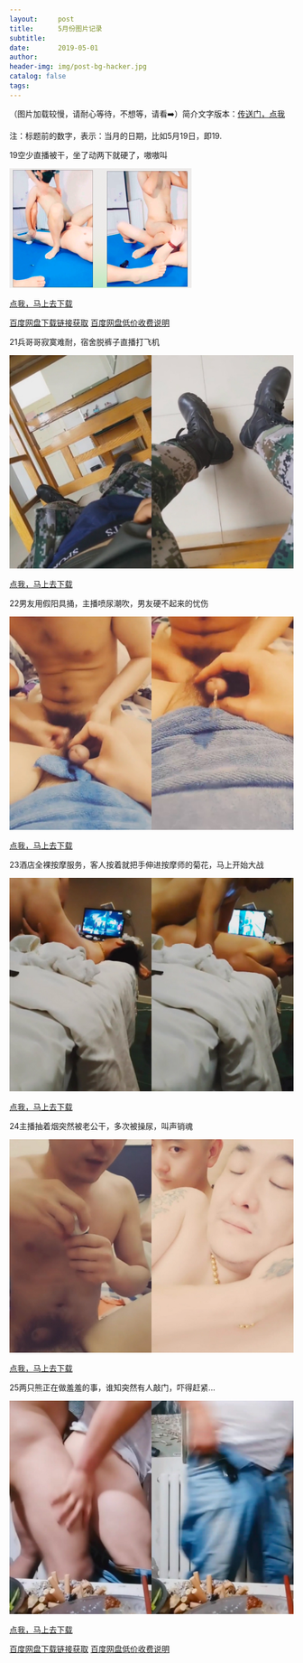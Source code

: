 ```yaml
---
layout:     post
title:      5月份图片记录
subtitle:   
date:       2019-05-01
author:     
header-img: img/post-bg-hacker.jpg
catalog: false
tags: 
---
```

（图片加载较慢，请耐心等待，不想等，请看➡️）简介文字版本：[传送门，点我](https://zhibobb.github.io/2019/05/01/5%E6%9C%88%E4%BB%BD%E7%9B%B4%E6%92%AD%E8%A7%86%E9%A2%91%E8%AE%B0%E5%BD%95/)

注：标题前的数字，表示：当月的日期，比如5月19日，即19.

19空少直播被干，坐了动两下就硬了，嗷嗷叫

  ![19](https://github.com/zhibobb/zhibobb.github.io/blob/master/pwa/20190501.png?raw=true)

  [点我，马上去下载](http://nullrefer.com/?http://u20283859.ctfile.net/fs/20283859-375191963)
  
  [百度网盘下载链接获取](http://nullrefer.com/?https://weidian.com/item.html?itemID=2791818331)  [百度网盘低价收费说明](https://zhibobb.github.io/2019/04/11/%E7%99%BE%E5%BA%A6%E7%BD%91%E7%9B%98%E8%AF%B4%E6%98%8E/)

21兵哥哥寂寞难耐，宿舍脱裤子直播打飞机

  ![21](https://github.com/zhibobb/zhibobb.github.io/blob/master/pwa/20190521.jpg?raw=true)

  [点我，马上去下载](http://nullrefer.com/?http://u20283859.ctfile.net/fs/20283859-375393755)

22男友用假阳具捅，主播喷尿潮吹，男友硬不起来的忧伤

  ![22](https://github.com/zhibobb/zhibobb.github.io/blob/master/pwa/20190522.jpg?raw=true)

  [点我，马上去下载](http://nullrefer.com/?http://u20283859.ctfile.net/fs/20283859-375421949)

23酒店全裸按摩服务，客人按着就把手伸进按摩师的菊花，马上开始大战

  ![23](https://github.com/zhibobb/zhibobb.github.io/blob/master/pwa/20190523.jpg?raw=true)

  [点我，马上去下载](http://nullrefer.com/?http://u20283859.ctfile.net/fs/20283859-375491744)

24主播抽着烟突然被老公干，多次被操尿，叫声销魂

  ![24](https://github.com/zhibobb/zhibobb.github.io/blob/master/pwa/20190524.jpg?raw=true)

  [点我，马上去下载](http://nullrefer.com/?http://u20283859.ctfile.net/fs/20283859-375657451)

25两只熊正在做羞羞的事，谁知突然有人敲门，吓得赶紧...

  ![25](https://github.com/zhibobb/zhibobb.github.io/blob/master/pwa/20190525.jpg?raw=true)

  [点我，马上去下载](http://nullrefer.com/?http://u20283859.ctfile.net/fs/20283859-375748774)
  
  [百度网盘下载链接获取](http://nullrefer.com/?https://weidian.com/item.html?itemID=2791818331)  [百度网盘低价收费说明](https://zhibobb.github.io/2019/04/11/%E7%99%BE%E5%BA%A6%E7%BD%91%E7%9B%98%E8%AF%B4%E6%98%8E/)
